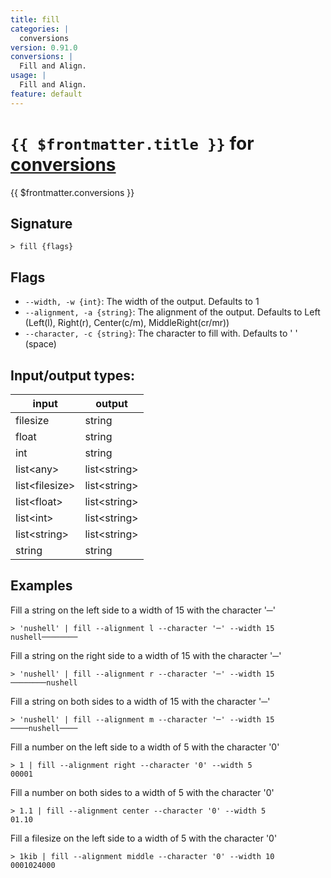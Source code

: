 ```yaml
---
title: fill
categories: |
  conversions
version: 0.91.0
conversions: |
  Fill and Align.
usage: |
  Fill and Align.
feature: default
---
```

<!-- This file is automatically generated. Please edit the command in https://github.com/nushell/nushell instead. -->

# `{{ $frontmatter.title }}` for [conversions](/commands/categories/conversions.md)

<div class='command-title'>{{ $frontmatter.conversions }}</div>

## Signature

```> fill {flags} ```

## Flags

 -  `--width, -w {int}`: The width of the output. Defaults to 1
 -  `--alignment, -a {string}`: The alignment of the output. Defaults to Left (Left(l), Right(r), Center(c/m), MiddleRight(cr/mr))
 -  `--character, -c {string}`: The character to fill with. Defaults to ' ' (space)


## Input/output types:

| input          | output       |
| -------------- | ------------ |
| filesize       | string       |
| float          | string       |
| int            | string       |
| list\<any\>      | list\<string\> |
| list\<filesize\> | list\<string\> |
| list\<float\>    | list\<string\> |
| list\<int\>      | list\<string\> |
| list\<string\>   | list\<string\> |
| string         | string       |
## Examples

Fill a string on the left side to a width of 15 with the character '─'
```nu
> 'nushell' | fill --alignment l --character '─' --width 15
nushell────────
```

Fill a string on the right side to a width of 15 with the character '─'
```nu
> 'nushell' | fill --alignment r --character '─' --width 15
────────nushell
```

Fill a string on both sides to a width of 15 with the character '─'
```nu
> 'nushell' | fill --alignment m --character '─' --width 15
────nushell────
```

Fill a number on the left side to a width of 5 with the character '0'
```nu
> 1 | fill --alignment right --character '0' --width 5
00001
```

Fill a number on both sides to a width of 5 with the character '0'
```nu
> 1.1 | fill --alignment center --character '0' --width 5
01.10
```

Fill a filesize on the left side to a width of 5 with the character '0'
```nu
> 1kib | fill --alignment middle --character '0' --width 10
0001024000
```

